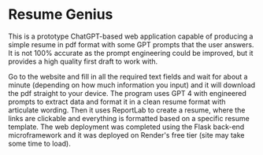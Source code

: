 # Resume Genius
This is a prototype ChatGPT-based web application capable of producing a simple resume in pdf format with some GPT prompts that the user answers. It is not 100% accurate as the prompt engineering could be improved, but it provides a high quality first draft to work with.

Go to the website and fill in all the required text fields and wait for about a minute (depending on how much information you input) and it will download the pdf straight to your device. The program uses GPT 4 with engineered prompts to extract data and format it in a clean resume format with articulate wording. Then it uses ReportLab to create a resume, where the links are clickable and everything is formatted based on a specific resume template. The web deployment was completed using the Flask back-end microframework and it was deployed on Render's free tier (site may take some time to load).
